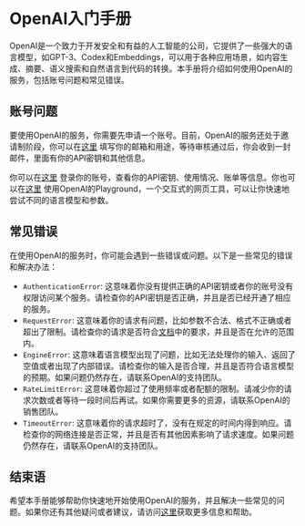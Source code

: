 # OpenAI入门手册

OpenAI是一个致力于开发安全和有益的人工智能的公司，它提供了一些强大的语言模型，如GPT-3、Codex和Embeddings，可以用于各种应用场景，如内容生成、摘要、语义搜索和自然语言到代码的转换。本手册将介绍如何使用OpenAI的服务，包括账号问题和常见错误。

## 账号问题

要使用OpenAI的服务，你需要先申请一个账号。目前，OpenAI的服务还处于邀请制阶段，你可以在[这里](https://share.openai.com/) 填写你的邮箱和用途，等待审核通过后，你会收到一封邮件，里面有你的API密钥和其他信息。

你可以在[这里](https://beta.openai.com/) 登录你的账号，查看你的API密钥、使用情况、账单等信息。你也可以在[这里](https://playground.openai.com/) 使用OpenAI的Playground，一个交互式的网页工具，可以让你快速地尝试不同的语言模型和参数。

## 常见错误

在使用OpenAI的服务时，你可能会遇到一些错误或问题。以下是一些常见的错误和解决办法：

- `AuthenticationError`: 这意味着你没有提供正确的API密钥或者你的账号没有权限访问某个服务。请检查你的API密钥是否正确，并且是否已经开通了相应的服务。
- `RequestError`: 这意味着你的请求有问题，比如参数不合法、格式不正确或者超出了限制。请检查你的请求是否符合[文档](https://docs.openai.com/)中的要求，并且是否在允许的范围内。
- `EngineError`: 这意味着语言模型出现了问题，比如无法处理你的输入、返回了空值或者出现了内部错误。请检查你的输入是否合理，并且是否符合语言模型的预期。如果问题仍然存在，请联系OpenAI的支持团队。
- `RateLimitError`: 这意味着你超过了使用频率或者配额的限制。请减少你的请求次数或者等待一段时间后再试。如果你需要更多的资源，请联系OpenAI的销售团队。
- `TimeoutError`: 这意味着你的请求超时了，没有在规定的时间内得到响应。请检查你的网络连接是否正常，并且是否有其他因素影响了请求速度。如果问题仍然存在，请联系OpenAI的支持团队。

## 结束语

希望本手册能够帮助你快速地开始使用OpenAI的服务，并且解决一些常见的问题。如果你还有其他疑问或者建议，请访问[这里](https://support.openai.com/)获取更多信息和帮助。

